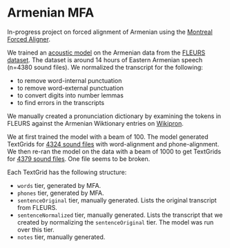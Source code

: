 # Armenian MFA

In-progress project on forced alignment of Armenian using the [Montreal Forced Aligner](https://montreal-forced-aligner.readthedocs.io/). 

We trained an [acoustic model](/acoustic_model.zip) on the Armenian data from the [FLEURS dataset](https://huggingface.co/datasets/google/fleurs). The dataset is around 14 hours of Eastern Armenian speech (n=4380 sound files). We normalized the transcript for the following:
* to remove word-internal punctuation
* to remove word-external punctuation
* to convert digits into number lemmas
* to find errors in the transcripts

We manually created a pronunciation dictionary by examining the tokens in FLEURS against the Armenian Wiktionary entries on [Wikipron](https://github.com/CUNY-CL/wikipron/blob/master/data/scrape/tsv/hye_armn_e_narrow_filtered.tsv).

We at first trained the model with a beam of 100. The model generated TextGrids for [4324 sound files](/generated_textgrids/v1_beam_100/) with word-alignment and phone-alignment. We then re-ran the model on the data with a beam of 1000 to get TextGrids for [4379 sound files](/generated_textgrids/v1_beam_1000/). One file seems to be broken. 

Each TextGrid has the following structure:
* `words` tier, generated by MFA.
* `phones` tier, generated by MFA.
* `sentenceOriginal` tier, manually generated. Lists the original transcript from FLEURS.
* `sentenceNormalized` tier, manually generated. Lists the transcript that we created by normalizing the `sentenceOriginal` tier. The model was run over this tier.
* `notes` tier, manually generated.




